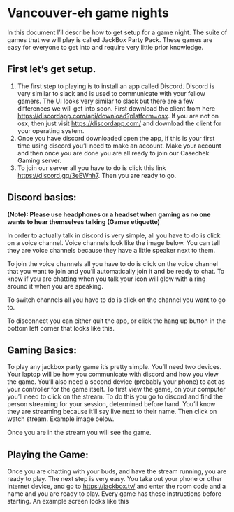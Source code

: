 # Vancouver-eh game nights

In this document I’ll describe how to get setup for a game night. The suite of games that we will play is called JackBox Party Pack. These games are easy for everyone to get into and require very little prior knowledge.

## First let’s get setup.

1. The first step to playing is to install an app called Discord. Discord is very similar to slack and is used to communicate with your fellow gamers. The UI looks very similar to slack but there are a few differences we will get into soon. First download the client from here https://discordapp.com/api/download?platform=osx. If you are not on osx, then just visit https://discordapp.com/ and download the client for your operating system.
2. Once you have discord downloaded open the app, if this is your first time using discord you’ll need to make an account. Make your account and then once you are done you are all ready to join our Casechek Gaming server.
3. To join our server all you have to do is click this link https://discord.gg/3eEWnh7. Then you are ready to go.

## Discord basics:

**(Note): Please use headphones or a headset when gaming as no one wants to hear themselves talking (Gamer etiquette)**

In order to actually talk in discord is very simple, all you have to do is click on a voice channel. Voice channels look like the image below. You can tell they are voice channels because they have a little speaker next to them.

To join the voice channels all you have to do is click on the voice channel that you want to join and you’ll automatically join it and be ready to chat. To know if you are chatting when you talk your icon will glow with a ring around it when you are speaking.

To switch channels all you have to do is click on the channel you want to go to.

To disconnect you can either quit the app, or click the hang up button in the bottom left corner that looks like this. 

## Gaming Basics:

To play any jackbox party game it’s pretty simple. You’ll need two devices. Your laptop will be how you communicate with discord and how you view the game. You’ll also need a second device (probably your phone) to act as your controller for the game itself. To first view the game, on your computer you’ll need to click on the stream. To do this you go to discord and find the person streaming for your session, determined before hand. You’ll know they are streaming because it’ll say live next to their name. Then click on watch stream. Example image below.

Once you are in the stream you will see the game.

## Playing the Game:

Once you are chatting with your buds, and have the stream running, you are ready to play. The next step is very easy. You take out your phone or other internet device, and go to https://jackbox.tv/ and enter the room code and a name and you are ready to play. Every game has these instructions before starting. An example screen looks like this 
